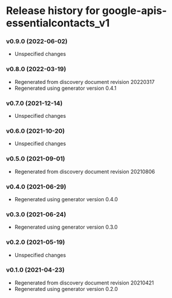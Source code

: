 # Release history for google-apis-essentialcontacts_v1

### v0.9.0 (2022-06-02)

* Unspecified changes

### v0.8.0 (2022-03-19)

* Regenerated from discovery document revision 20220317
* Regenerated using generator version 0.4.1

### v0.7.0 (2021-12-14)

* Unspecified changes

### v0.6.0 (2021-10-20)

* Unspecified changes

### v0.5.0 (2021-09-01)

* Regenerated from discovery document revision 20210806

### v0.4.0 (2021-06-29)

* Regenerated using generator version 0.4.0

### v0.3.0 (2021-06-24)

* Regenerated using generator version 0.3.0

### v0.2.0 (2021-05-19)

* Unspecified changes

### v0.1.0 (2021-04-23)

* Regenerated from discovery document revision 20210421
* Regenerated using generator version 0.2.0

